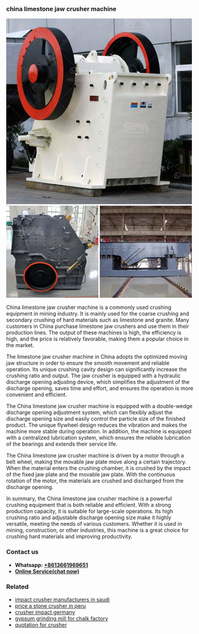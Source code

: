 <h3>china limestone jaw crusher machine</h3><img src='1708332565.jpg' alt=''><p>China limestone jaw crusher machine is a commonly used crushing equipment in mining industry. It is mainly used for the coarse crushing and secondary crushing of hard materials such as limestone and granite. Many customers in China purchase limestone jaw crushers and use them in their production lines. The output of these machines is high, the efficiency is high, and the price is relatively favorable, making them a popular choice in the market.</p><p>The limestone jaw crusher machine in China adopts the optimized moving jaw structure in order to ensure the smooth movement and reliable operation. Its unique crushing cavity design can significantly increase the crushing ratio and output. The jaw crusher is equipped with a hydraulic discharge opening adjusting device, which simplifies the adjustment of the discharge opening, saves time and effort, and ensures the operation is more convenient and efficient.</p><p>The China limestone jaw crusher machine is equipped with a double-wedge discharge opening adjustment system, which can flexibly adjust the discharge opening size and easily control the particle size of the finished product. The unique flywheel design reduces the vibration and makes the machine more stable during operation. In addition, the machine is equipped with a centralized lubrication system, which ensures the reliable lubrication of the bearings and extends their service life.</p><p>The China limestone jaw crusher machine is driven by a motor through a belt wheel, making the movable jaw plate move along a certain trajectory. When the material enters the crushing chamber, it is crushed by the impact of the fixed jaw plate and the movable jaw plate. With the continuous rotation of the motor, the materials are crushed and discharged from the discharge opening.</p><p>In summary, the China limestone jaw crusher machine is a powerful crushing equipment that is both reliable and efficient. With a strong production capacity, it is suitable for large-scale operations. Its high crushing ratio and adjustable discharge opening size make it highly versatile, meeting the needs of various customers. Whether it is used in mining, construction, or other industries, this machine is a great choice for crushing hard materials and improving productivity.</p><h3>Contact us</h3><ul><li><strong>Whatsapp:&nbsp;<a href="https://wa.me/8613661969651">+8613661969651</a></strong></li><li><a href="https://swt.shibang-china.com/?git&amp;zhl&amp;china limestone jaw crusher machine"><strong>Online Service(chat now)</strong></a></li></ul><h3>Related</h3><ul><li><a href='impact crusher manufacturers in saudi.md'>impact crusher manufacturers in saudi</a></li><li><a href='price a stone crusher in peru.md'>price a stone crusher in peru</a></li><li><a href='crusher impact germany.md'>crusher impact germany</a></li><li><a href='gypsum grinding mill for chalk factory.md'>gypsum grinding mill for chalk factory</a></li><li><a href='quotation for crusher.md'>quotation for crusher</a></li></ul>